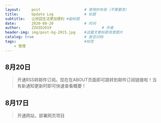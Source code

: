 ```yaml
---
layout:     post   				    # 使用的布局（不需要改）
title:      Update Log				# 标题 
subtitle:   让校园生活更加便利 #副标题
date:       2020-08-20 				# 时间
author:     ZZUID2019 						# 作者
header-img: img/post-bg-2015.jpg 	#这篇文章标题背景图片
catalog: true 						# 是否归档
tags:								#标签
    - 管理
---
```


## 8月20日

> 开通RSS转邮件订阅。现在在ABOUT页面即可跳转到邮件订阅链接啦！当有新通知更新时即可快速查看概要！

## 8月17日

> 开通网站，部署网页项目